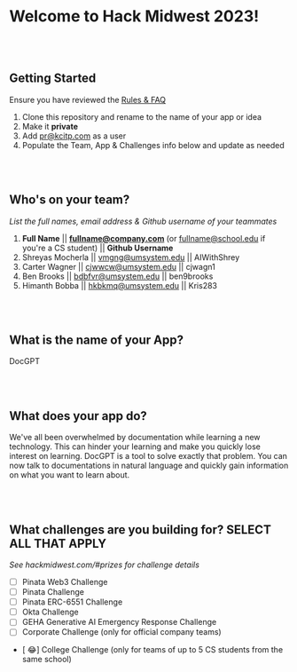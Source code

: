 # Welcome to Hack Midwest 2023!
<br /><br />


## Getting Started
Ensure you have reviewed the [Rules & FAQ](https://hackmidwest.com/#faq)
1. Clone this repository and rename to the name of your app or idea
2. Make it **private**
3. Add pr@kcitp.com as a user
4. Populate the Team, App & Challenges info below and update as needed

<br /><br />

## Who's on your team?
*List the full names,  email address & Github username of your teammates*

1.   **Full Name**  || **fullname@company.com**  (or fullname@school.edu if you're a CS student) || **Github Username**
2. Shreyas Mocherla || vmgng@umsystem.edu || AIWithShrey
3. Carter Wagner || cjwwcw@umsystem.edu || cjwagn1
4. Ben Brooks || bdbfvr@umsystem.edu || ben9brooks
5. Himanth Bobba || hkbkmq@umsystem.edu || Kris283

<br /><br />


## What is the name of your App?
DocGPT

<br /><br />
## What does your app do?
We've all been overwhelmed by documentation while learning a new technology. This can hinder your learning and make you quickly lose interest on learning. DocGPT is a tool to solve exactly that problem. You can now talk to documentations in natural language and quickly gain information on what you want to learn about.

<br /><br />


## What challenges are you building for? SELECT ALL THAT APPLY
*See hackmidwest.com/#prizes for challenge details*
- [ ]  Pinata Web3 Challenge
- [ ]  Pinata Challenge
- [ ]  Pinata ERC-6551 Challenge
- [ ]  Okta Challenge
- [ ]  GEHA Generative AI Emergency Response Challenge
- [ ]  Corporate Challenge (only for official company teams)
- [ :joy:]  College Challenge (only for teams of up to 5 CS students from the same school)

<br /><br />





